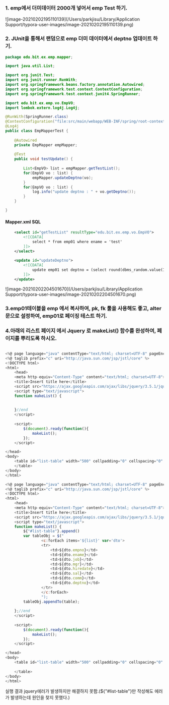 ### 1. emp에서 더미데이터 2000개 넣어서 emp Test 하기.

![image-20210202195110139](/Users/parkjisu/Library/Application Support/typora-user-images/image-20210202195110139.png)

### 2. JUnit을 통해서 랜덤으로 emp 더미 데이터에서 deptno 업데이트 하기.

```java
package edu.bit.ex.emp.mapper;

import java.util.List;

import org.junit.Test;
import org.junit.runner.RunWith;
import org.springframework.beans.factory.annotation.Autowired;
import org.springframework.test.context.ContextConfiguration;
import org.springframework.test.context.junit4.SpringRunner;

import edu.bit.ex.emp.vo.EmpVO;
import lombok.extern.log4j.Log4j;

@RunWith(SpringRunner.class)
@ContextConfiguration("file:src/main/webapp/WEB-INF/spring/root-context.xml")
@Log4j
public class EmpMapperTest {
	
	@Autowired
	private EmpMapper empMapper;
	
	@Test
	public void testUpdate() {
		
		List<EmpVO> list = empMapper.getTestList();
		for(EmpVO vo : list) {
			empMapper.updateDeptno(vo);
		}
		for(EmpVO vo : list) {
			log.info("update deptno : " + vo.getDeptno());
		}
	}

}

```

#### Mapper.xml SQL

```xml
	<select id="getTestList" resultType="edu.bit.ex.emp.vo.EmpVO">
		<![CDATA[
			select * from emp01 where ename = 'test'
		]]>
	</select>
	
	<update id="updateDeptno">
		<![CDATA[
			update emp01 set deptno = (select round(dbms_random.value(1,4))*10 from dual) where empno = ${empno}
		]]>
	</update>
```

![image-20210202204501670](/Users/parkjisu/Library/Application Support/typora-user-images/image-20210202204501670.png)

### 3.emp01테이블을 emp 에서 복사하여, pk, fk 툴을 사용해도 좋고, alter 문으로 설정하여, emp01로 페이징 테스트 하기.



### 4.아래의 리스트 페이지 에서 Jquery 로 makeList() 함수를 완성하여, 페이지를 뿌리도록 하시오.

```js
 
<%@ page language="java" contentType="text/html; charset=UTF-8" pageEncoding="UTF-8"%>
<%@ taglib prefix="c" uri="http://java.sun.com/jsp/jstl/core" %>
<!DOCTYPE html>
<html>
	<head>
	<meta http-equiv="Content-Type" content="text/html; charset=UTF-8">
	<title>Insert title here</title>
	<script src="https://ajax.googleapis.com/ajax/libs/jquery/3.5.1/jquery.min.js"></script>
	<script type="text/javascript">
	function makeList() {
						
	        	
	}//end	
	</script>
	
	<script>
		$(document).ready(function(){
			makeList();
		});
	</script>

</head>
<body>
	<table id="list-table" width="500" cellpadding="0" cellspacing="0" border="1">
	</table>
</body>
</html>
```

```js
<%@ page language="java" contentType="text/html; charset=UTF-8" pageEncoding="UTF-8"%>
<%@ taglib prefix="c" uri="http://java.sun.com/jsp/jstl/core" %>
<!DOCTYPE html>
<html>
	<head>
	<meta http-equiv="Content-Type" content="text/html; charset=UTF-8">
	<title>Insert title here</title>
	<script src="https://ajax.googleapis.com/ajax/libs/jquery/3.5.1/jquery.min.js"></script>
	<script type="text/javascript">
	function makeList() {
		${"#list-table"}.append()
		var tableObj = $("
				<c:forEach items='${list}' var='dto'>
				<tr>
					<td>${dto.empno}</td>
					<td>${dto.ename}</td>
					<td>${dto.job}</td>
					<td>${dto.mgr}</td>
					<td>${dto.hiredate}</td>
					<td>${dto.sal}</td>
					<td>${dto.comm}</td>
					<td>${dto.deptno}</td>
				</tr>
				</c:forEach>
				");
		tableObj.appendTo(table);
	        	
	};//end	
	</script>
	
	<script>
		$(document).ready(function(){
			makeList();
		});
	</script>

</head>
<body>
	<table id="list-table" width="500" cellpadding="0" cellspacing="0" border="1">
	
	</table>
</body>
</html>
```

실행 결과 jquery에러가 발생하지만 해결하지 못함.(${"#list-table"}만 작성해도 에러가 발생하는데 원인을 찾지 못했다.)

